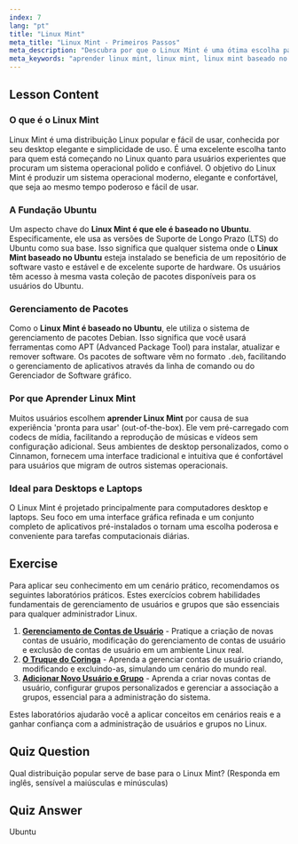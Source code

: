 ```yaml
---
index: 7
lang: "pt"
title: "Linux Mint"
meta_title: "Linux Mint - Primeiros Passos"
meta_description: "Descubra por que o Linux Mint é uma ótima escolha para iniciantes. Aprenda sobre o Linux Mint, baseado no Ubuntu, e explore sua interface amigável, gerenciamento de pacotes e recursos de desktop."
meta_keywords: "aprender linux mint, linux mint, linux mint baseado no ubuntu, linux mint é baseado no ubuntu, baseado no ubuntu, linux para iniciantes, distribuição linux, gerenciador de pacotes debian"
---
```


## Lesson Content

### O que é o Linux Mint

Linux Mint é uma distribuição Linux popular e fácil de usar, conhecida por seu desktop elegante e simplicidade de uso. É uma excelente escolha tanto para quem está começando no Linux quanto para usuários experientes que procuram um sistema operacional polido e confiável. O objetivo do Linux Mint é produzir um sistema operacional moderno, elegante e confortável, que seja ao mesmo tempo poderoso e fácil de usar.

### A Fundação Ubuntu

Um aspecto chave do **Linux Mint é que ele é baseado no Ubuntu**. Especificamente, ele usa as versões de Suporte de Longo Prazo (LTS) do Ubuntu como sua base. Isso significa que qualquer sistema onde o **Linux Mint baseado no Ubuntu** esteja instalado se beneficia de um repositório de software vasto e estável e de excelente suporte de hardware. Os usuários têm acesso à mesma vasta coleção de pacotes disponíveis para os usuários do Ubuntu.

### Gerenciamento de Pacotes

Como o **Linux Mint é baseado no Ubuntu**, ele utiliza o sistema de gerenciamento de pacotes Debian. Isso significa que você usará ferramentas como APT (Advanced Package Tool) para instalar, atualizar e remover software. Os pacotes de software vêm no formato `.deb`, facilitando o gerenciamento de aplicativos através da linha de comando ou do Gerenciador de Software gráfico.

### Por que Aprender Linux Mint

Muitos usuários escolhem **aprender Linux Mint** por causa de sua experiência 'pronta para usar' (out-of-the-box). Ele vem pré-carregado com codecs de mídia, facilitando a reprodução de músicas e vídeos sem configuração adicional. Seus ambientes de desktop personalizados, como o Cinnamon, fornecem uma interface tradicional e intuitiva que é confortável para usuários que migram de outros sistemas operacionais.

### Ideal para Desktops e Laptops

O Linux Mint é projetado principalmente para computadores desktop e laptops. Seu foco em uma interface gráfica refinada e um conjunto completo de aplicativos pré-instalados o tornam uma escolha poderosa e conveniente para tarefas computacionais diárias.

## Exercise

Para aplicar seu conhecimento em um cenário prático, recomendamos os seguintes laboratórios práticos. Estes exercícios cobrem habilidades fundamentais de gerenciamento de usuários e grupos que são essenciais para qualquer administrador Linux.

1. **[Gerenciamento de Contas de Usuário](https://labex.io/pt/labs/linux-user-account-management-49)** - Pratique a criação de novas contas de usuário, modificação do gerenciamento de contas de usuário e exclusão de contas de usuário em um ambiente Linux real.
2. **[O Truque do Coringa](https://labex.io/pt/labs/linux-the-joker-s-trick-270247)** - Aprenda a gerenciar contas de usuário criando, modificando e excluindo-as, simulando um cenário do mundo real.
3. **[Adicionar Novo Usuário e Grupo](https://labex.io/pt/labs/linux-add-new-user-and-group-17987)** - Aprenda a criar novas contas de usuário, configurar grupos personalizados e gerenciar a associação a grupos, essencial para a administração do sistema.

Estes laboratórios ajudarão você a aplicar conceitos em cenários reais e a ganhar confiança com a administração de usuários e grupos no Linux.

## Quiz Question

Qual distribuição popular serve de base para o Linux Mint? (Responda em inglês, sensível a maiúsculas e minúsculas)

## Quiz Answer

Ubuntu
